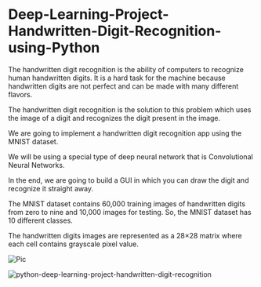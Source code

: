 # Deep-Learning-Project-Handwritten-Digit-Recognition-using-Python

The handwritten digit recognition is the ability of computers to recognize human handwritten digits. It is a hard task for the machine because handwritten digits are not perfect and can be made with many different flavors. 

The handwritten digit recognition is the solution to this problem which uses the image of a digit and recognizes the digit present in the image.

We are going to implement a handwritten digit recognition app using the MNIST dataset. 

We will be using a special type of deep neural network that is Convolutional Neural Networks.

In the end, we are going to build a GUI in which you can draw the digit and recognize it straight away.

The MNIST dataset contains 60,000 training images of handwritten digits from zero to nine and 10,000 images for testing. So, the MNIST dataset has 10 different classes.

The handwritten digits images are represented as a 28×28 matrix where each cell contains grayscale pixel value.


![Pic](https://user-images.githubusercontent.com/64171873/176506224-c2c85184-cac9-4a4e-a763-ac45bdaf6bd3.png)


![python-deep-learning-project-handwritten-digit-recognition](https://user-images.githubusercontent.com/64171873/176506244-87feda01-a676-4ae3-96b3-daa2fbf2c447.gif)

